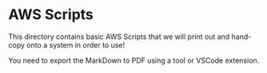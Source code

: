 # AWS Scripts

This directory contains basic AWS Scripts that we will print out and hand-copy onto a system in order to use!

You need to export the MarkDown to PDF using a tool or VSCode extension.
